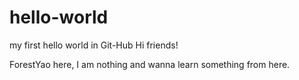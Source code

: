 # hello-world
my first hello world in Git-Hub
Hi friends!

ForestYao here, I am nothing and wanna learn something from here.
